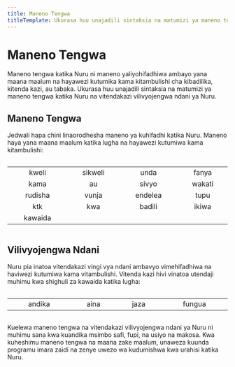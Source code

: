 ```yaml
---
title: Maneno Tengwa
titleTemplate: Ukurasa huu unajadili sintaksia na matumizi ya maneno tengwa katika Nuru na vitendakazi vilivyojengwa ndani ya Nuru.
---
```


# Maneno Tengwa

Maneno tengwa katika Nuru ni maneno yaliyohifadhiwa ambayo yana maana maalum na hayawezi kutumika kama kitambulishi cha kibadilika, kitenda kazi, au tabaka. Ukurasa huu unajadili sintaksia na matumizi ya maneno tengwa katika Nuru na vitendakazi vilivyojengwa ndani ya Nuru.

## Maneno Tengwa

Jedwali hapa chini linaorodhesha maneno ya kuhifadhi katika Nuru. Maneno haya yana maana maalum katika lugha na hayawezi kutumiwa kama kitambulishi:

<table style="display: inline-table; width: 100%; text-align: center">
<tbody>
  <tr>
    <td>kweli</td>
    <td>sikweli</td>
    <td>unda</td>
    <td>fanya</td>
  </tr>
  <tr>
    <td>kama</td>
    <td>au</td>
    <td>sivyo</td>
    <td>wakati</td>
  </tr>
  <tr>
    <td>rudisha</td>
    <td>vunja</td>
    <td>endelea</td>
    <td>tupu</td>
  </tr>
  <tr>
    <td>ktk</td>
    <td>kwa</td>
    <td>badili</td>
    <td>ikiwa</td>
  </tr>
  <tr>
    <td>kawaida</td>
    <td></td>
    <td></td>
    <td></td>
  </tr>
</tbody>
</table>

## Vilivyojengwa Ndani

Nuru pia inatoa vitendakazi vingi vya ndani ambavyo vimehifadhiwa na haviwezi kutumiwa kama vitambulishi. Vitenda kazi hivi vinatoa utendaji muhimu kwa shighuli za kawaida katika lugha:

<table style="display: inline-table; width: 100%; text-align: center">
<tbody>
<tr>
    <td>andika</td>
    <td>aina</td>
    <td>jaza</td>
    <td>fungua</td>
  </tr>
</tbody>
</table>

Kuelewa maneno tengwa na vitendakazi vilivyojengwa ndani ya Nuru ni muhimu sana kwa kuandika msimbo safi, fupi, na usiyo na makosa. Kwa kuheshimu maneno tengwa na maana zake maalum, unaweza kuunda programu imara zaidi na zenye uwezo wa kudumishwa kwa urahisi katika Nuru.

